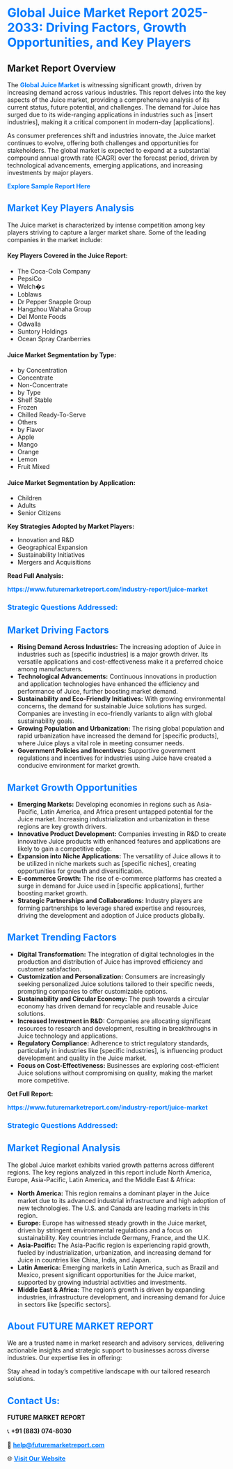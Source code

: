 <h1 style="color: #007BFF;">Global Juice Market Report 2025-2033: Driving Factors, Growth Opportunities, and Key Players</h1>

<section id="overview">
<h2>Market Report Overview</h2>
<p>The <a href="https://www.futuremarketreport.com/industry-report/juice-market" style="color: #007BFF; text-decoration: none;"><strong>Global Juice Market</strong></a> is witnessing significant growth, driven by increasing demand across various industries. This report delves into the key aspects of the Juice market, providing a comprehensive analysis of its current status, future potential, and challenges. The demand for Juice has surged due to its wide-ranging applications in industries such as [insert industries], making it a critical component in modern-day [applications].</p>
<p>As consumer preferences shift and industries innovate, the Juice market continues to evolve, offering both challenges and opportunities for stakeholders. The global market is expected to expand at a substantial compound annual growth rate (CAGR) over the forecast period, driven by technological advancements, emerging applications, and increasing investments by major players.</p>
</section>

<section id="overview">
<p><a href="https://www.futuremarketreport.com/request-sample/reportId=107377" style="color: #007BFF; text-decoration: none;"><strong>Explore Sample Report Here</strong></a></p>
</section>

<section id="key-players">
<h2 style="color: #007BFF;">Market Key Players Analysis</h2>
<p>The Juice market is characterized by intense competition among key players striving to capture a larger market share. Some of the leading companies in the market include:</p>
<h4>Key Players Covered in the Juice Report:</h4>
<ul><li>The Coca-Cola Company</li><li>PepsiCo</li><li>Welch�s</li><li>Loblaws</li><li>Dr Pepper Snapple Group</li><li>Hangzhou Wahaha Group</li><li>Del Monte Foods</li><li>Odwalla</li><li>Suntory Holdings</li><li>Ocean Spray Cranberries</li></ul>
<h4>Juice Market Segmentation by Type:</h4>
<ul><li>by Concentration</li><li>Concentrate</li><li>Non-Concentrate</li><li>by Type</li><li>Shelf Stable</li><li>Frozen</li><li>Chilled Ready-To-Serve</li><li>Others</li><li>by Flavor</li><li>Apple</li><li>Mango</li><li>Orange</li><li>Lemon</li><li>Fruit Mixed</li></ul>

<h4>Juice Market Segmentation by Application:</h4>
<ul><li>Children</li><li>Adults</li><li>Senior Citizens</li></ul>
<p><strong>Key Strategies Adopted by Market Players:</strong></p>
<ul>
<li>Innovation and R&D</li>
<li>Geographical Expansion</li>
<li>Sustainability Initiatives</li>
<li>Mergers and Acquisitions</li>
</ul>
</section>

<section>
<p><strong>Read Full Analysis: </strong></p><a href="https://www.futuremarketreport.com/industry-report/juice-market" style="color: #007BFF; text-decoration: none;"><strong>https://www.futuremarketreport.com/industry-report/juice-market</strong></a>
<h3 style="color: #007BFF;">Strategic Questions Addressed:</h3>
</section>

<section id="driving-factors">
<h2 style="color: #007BFF;">Market Driving Factors</h2>
<ul>
<li><strong>Rising Demand Across Industries:</strong> The increasing adoption of Juice in industries such as [specific industries] is a major growth driver. Its versatile applications and cost-effectiveness make it a preferred choice among manufacturers.</li>
<li><strong>Technological Advancements:</strong> Continuous innovations in production and application technologies have enhanced the efficiency and performance of Juice, further boosting market demand.</li>
<li><strong>Sustainability and Eco-Friendly Initiatives:</strong> With growing environmental concerns, the demand for sustainable Juice solutions has surged. Companies are investing in eco-friendly variants to align with global sustainability goals.</li>
<li><strong>Growing Population and Urbanization:</strong> The rising global population and rapid urbanization have increased the demand for [specific products], where Juice plays a vital role in meeting consumer needs.</li>
<li><strong>Government Policies and Incentives:</strong> Supportive government regulations and incentives for industries using Juice have created a conducive environment for market growth.</li>
</ul>
</section>

<section id="growth-opportunities">
<h2 style="color: #007BFF;">Market Growth Opportunities</h2>
<ul>
<li><strong>Emerging Markets:</strong> Developing economies in regions such as Asia-Pacific, Latin America, and Africa present untapped potential for the Juice market. Increasing industrialization and urbanization in these regions are key growth drivers.</li>
<li><strong>Innovative Product Development:</strong> Companies investing in R&D to create innovative Juice products with enhanced features and applications are likely to gain a competitive edge.</li>
<li><strong>Expansion into Niche Applications:</strong> The versatility of Juice allows it to be utilized in niche markets such as [specific niches], creating opportunities for growth and diversification.</li>
<li><strong>E-commerce Growth:</strong> The rise of e-commerce platforms has created a surge in demand for Juice used in [specific applications], further boosting market growth.</li>
<li><strong>Strategic Partnerships and Collaborations:</strong> Industry players are forming partnerships to leverage shared expertise and resources, driving the development and adoption of Juice products globally.</li>
</ul>
</section>

<section id="trending-factors">
<h2 style="color: #007BFF;">Market Trending Factors</h2>
<ul>
<li><strong>Digital Transformation:</strong> The integration of digital technologies in the production and distribution of Juice has improved efficiency and customer satisfaction.</li>
<li><strong>Customization and Personalization:</strong> Consumers are increasingly seeking personalized Juice solutions tailored to their specific needs, prompting companies to offer customizable options.</li>
<li><strong>Sustainability and Circular Economy:</strong> The push towards a circular economy has driven demand for recyclable and reusable Juice solutions.</li>
<li><strong>Increased Investment in R&D:</strong> Companies are allocating significant resources to research and development, resulting in breakthroughs in Juice technology and applications.</li>
<li><strong>Regulatory Compliance:</strong> Adherence to strict regulatory standards, particularly in industries like [specific industries], is influencing product development and quality in the Juice market.</li>
<li><strong>Focus on Cost-Effectiveness:</strong> Businesses are exploring cost-efficient Juice solutions without compromising on quality, making the market more competitive.</li>
</ul>
</section>

<section>
<p><strong>Get Full Report: </strong></p><a href="https://www.futuremarketreport.com/industry-report/juice-market" style="color: #007BFF; text-decoration: none;"><strong>https://www.futuremarketreport.com/industry-report/juice-market</strong></a>
<h3 style="color: #007BFF;">Strategic Questions Addressed:</h3>
</section>


<section id="regional-analysis">
<h2 style="color: #007BFF;">Market Regional Analysis</h2>
<p>The global Juice market exhibits varied growth patterns across different regions. The key regions analyzed in this report include North America, Europe, Asia-Pacific, Latin America, and the Middle East & Africa:</p>
<ul>
<li><strong>North America:</strong> This region remains a dominant player in the Juice market due to its advanced industrial infrastructure and high adoption of new technologies. The U.S. and Canada are leading markets in this region.</li>
<li><strong>Europe:</strong> Europe has witnessed steady growth in the Juice market, driven by stringent environmental regulations and a focus on sustainability. Key countries include Germany, France, and the U.K.</li>
<li><strong>Asia-Pacific:</strong> The Asia-Pacific region is experiencing rapid growth, fueled by industrialization, urbanization, and increasing demand for Juice in countries like China, India, and Japan.</li>
<li><strong>Latin America:</strong> Emerging markets in Latin America, such as Brazil and Mexico, present significant opportunities for the Juice market, supported by growing industrial activities and investments.</li>
<li><strong>Middle East & Africa:</strong> The region’s growth is driven by expanding industries, infrastructure development, and increasing demand for Juice in sectors like [specific sectors].</li>
</ul>
</section>

<footer>
<h2 style="color: #007BFF;">About FUTURE MARKET REPORT</h2>
<p>We are a trusted name in market research and advisory services, delivering actionable insights and strategic support to businesses across diverse industries. Our expertise lies in offering:</p>

<p>Stay ahead in today’s competitive landscape with our tailored research solutions.</p>

<h2 style="color: #007BFF;">Contact Us:</h2>
<p><strong>FUTURE MARKET REPORT</strong></p>
<p>📞 <strong>+91 (883) 074-8030</strong></p>
<p>📧 <strong><a href="mailto:help@futuremarketreport.com" style="color: #007BFF;">help@futuremarketreport.com</a></strong></p>
<p>🌐 <strong><a href="https://www.futuremarketreport.com/" style="color: #007BFF;">Visit Our Website</a></strong></p>
</footer>